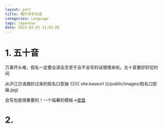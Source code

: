 ```yaml
---
layout: post
title: 偶尔学学日语
categories: Language
tags: japanese
date: 2015-03-02 11:03:00
---
```


# 1. 五十音

万事开头难，假名一定要会读会念至于会不会写的话慢慢来啦。五十音要好好花时间

从沪江日语摘抄过来的假名口型操
![]({{ site.baseurl }}/public/images/假名口型操.jpg)

会写也是很重要的！一个临摹的模板->[度盘](http://pan.baidu.com/s/1qX5qtJY)

# 2. 